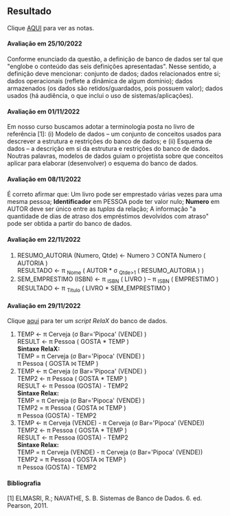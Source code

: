 ## Resultado

Clique [AQUI](../media/bd-2022-2-bec-resumo.pdf) para ver as notas.

#### Avaliação em 25/10/2022
Conforme enunciado da questão, a definição de banco de dados ser tal que "englobe o conteúdo das seis definições apresentadas". Nesse sentido, a definição deve mencionar: conjunto de dados; dados relacionados entre si; dados operacionais (reflete a dinâmica de algum domínio); dados armazenados (os dados são retidos/guardados, pois possuem valor); dados usados (há audiência, o que inclui o uso de sistemas/aplicações).

#### Avaliação em 01/11/2022
Em nosso curso buscamos adotar a terminologia posta no livro de referência [1]: (i) Modelo de dados – um conjunto de conceitos usados para descrever a estrutura e restrições do banco de dados; e (ii) Esquema de dados – a descrição em si da estrutura e restrições do banco de dados. Noutras palavras, modelos de dados guiam o projetista sobre que conceitos aplicar para elaborar (desenvolver) o esquema do banco de dados. 

#### Avaliação em 08/11/2022
É correto afirmar que: Um livro pode ser emprestado várias vezes para uma mesma pessoa; **Identificador** em PESSOA pode ter valor nulo; **Numero** em AUTOR deve ser único entre as _tuplas_ da relação; A informação "a quantidade de dias de atraso dos empréstimos devolvidos com atraso" pode ser obtida a partir do banco de dados.

#### Avaliação em 22/11/2022
1. RESUMO_AUTORIA (Numero, Qtde) ← Numero ℑ CONTA Numero ( AUTORIA )<br>RESULTADO ← π <sub>Nome</sub> ( AUTOR * σ <sub>Qtde>1</sub> ( RESUMO_AUTORIA ) )
1. SEM_EMPRESTIMO (ISBN) ← π <sub>ISBN</sub> ( LIVRO ) – π <sub>ISBN</sub> ( EMPRESTIMO )<br>RESULTADO ← π <sub>Titulo</sub> ( LIVRO * SEM_EMPRESTIMO )

#### Avaliação em 29/11/2022
Clique [aqui](https://github.com/plinioleitao/bd-2022-2-bec/blob/main/data/bar.relax) para ter um _script RelaX_ do banco de dados.
1. TEMP ← π Cerveja (σ Bar='Pipoca' (VENDE) )<br>RESULT ← π Pessoa ( GOSTA * TEMP )<br>**Sintaxe RelaX:**<br>TEMP = π Cerveja (σ Bar='Pipoca' (VENDE) )<br>π Pessoa ( GOSTA ⨝ TEMP )
  1. TEMP ← π Cerveja (σ Bar='Pipoca' (VENDE) )<br>TEMP2 ← π Pessoa ( GOSTA * TEMP )<br>RESULT ← π Pessoa (GOSTA) - TEMP2<br>**Sintaxe Relax:**<br>TEMP = π Cerveja (σ Bar='Pipoca' (VENDE) )<br>TEMP2 = π Pessoa ( GOSTA ⨝ TEMP )<br>π Pessoa (GOSTA) - TEMP2
1. TEMP ← π Cerveja (VENDE) - π Cerveja (σ Bar='Pipoca' (VENDE))<br>TEMP2 ← π Pessoa ( GOSTA * TEMP )<br>RESULT ← π Pessoa (GOSTA) - TEMP2<br>**Sintaxe Relax:**<br>TEMP = π Cerveja (VENDE) - π Cerveja (σ Bar='Pipoca' (VENDE))<br>TEMP2 = π Pessoa ( GOSTA ⨝ TEMP )<br>π Pessoa (GOSTA) - TEMP2

#### Bibliografia
[1] ELMASRI, R.; NAVATHE, S. B. Sistemas de Banco de Dados. 6. ed. Pearson, 2011.
